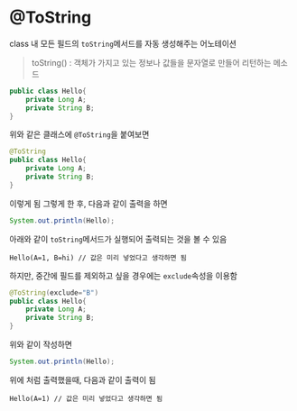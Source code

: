 # @ToString

class 내 모든 필드의 `toString`메서드를 자동 생성해주는 어노테이션

> toString() : 객체가 가지고 있는 정보나 값들을 문자열로 만들어 리턴하는 메소드

```java
public class Hello{
    private Long A;
    private String B;   
}
```

위와 같은 클래스에 `@ToString`을 붙여보면

```java
@ToString
public class Hello{
    private Long A;
    private String B;   
}
```

이렇게 됨
그렇게 한 후, 다음과 같이 출력을 하면

```java
System.out.println(Hello);
```

아래와 같이 `toString`메서드가 실행되어 출력되는 것을 볼 수 있음

```
Hello(A=1, B=hi) // 값은 미리 넣었다고 생각하면 됨
```

하지만, 중간에 필드를 제외하고 싶을 경우에는 `exclude`속성을 이용함

```java
@ToString(exclude="B")
public class Hello{
    private Long A;
    private String B;   
}
```

위와 같이 작성하면

```java
System.out.println(Hello);
```

위에 처럼 출력했을때, 다음과 같이 출력이 됨

```
Hello(A=1) // 값은 미리 넣었다고 생각하면 됨
```

